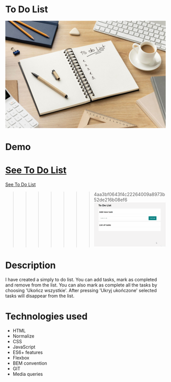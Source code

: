 # To Do List
![To Do List](https://github.com/Karolcia333/To-Do-List/blob/6ca85f193f831711ffdf1d72886dd2e29b45dead/images/toDoList.jpg)
# Demo
[See To Do List](https://github.com/KarolinaJ33/To-Do-List/)
=======
[See To Do List]( https://karolinaj33.github.io/To-Do-List/)
>>>>>>> 4aa3bf0643f4c22264009a8973b52de216b08ef6
![ToDoList GIF](images/videoToDoList.gif)
# Description
I have created a simply to do list. You can add tasks, mark as completed and remove from the list. You can also mark as complete all the tasks by choosing 'Ukończ wszystkie'. After pressing 'Ukryj ukończone' selected tasks will disappear from the list.
# Technologies used
- HTML
- Normalize
- CSS
- JavaScript
- ES6+ features
- Flexbox
- BEM convention
- GIT
- Media queries
